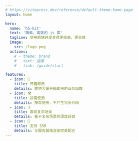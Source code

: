 ```yaml
---
# https://vitepress.dev/reference/default-theme-home-page
layout: home

hero:
  name: 'h5-kit'
  text: '简单、高效的 js 库'
  tagline: 使用前端开发变得更简单、更高效
  image:
    src: /logo.png
  actions:
    # - theme: brand
    #   text: 指南
    #   link: /guide/start

features:
  - icon: 🚀
    title: 开箱即用
    details: 提供大量开箱即用的业务函数
  - icon: 🛠️
    title: 按需使用
    details: 按需使用，不产生冗余代码
  - icon: 🖇
    title: 面向复杂场景
    details: 基于复杂场景的深度封装
  - icon: 🔋
    title: 支持 SSR
    details: 与服务器端渲染完美配合
---
```


<Home />
